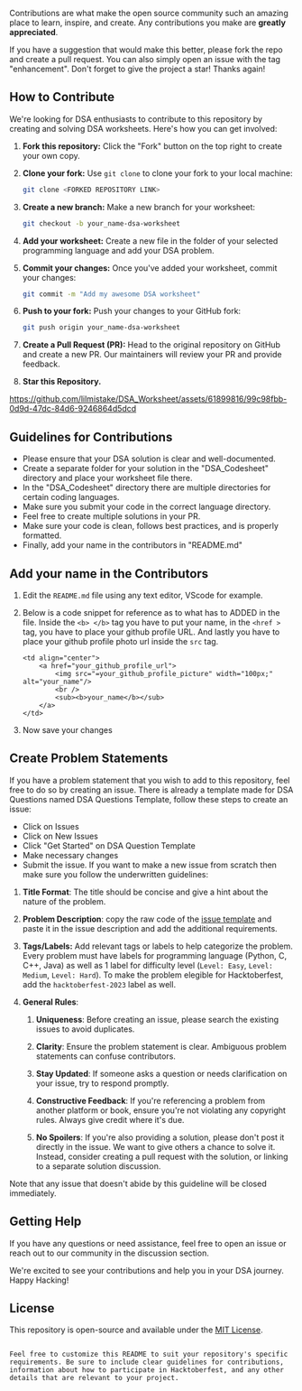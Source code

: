 Contributions are what make the open source community such an amazing place to learn, inspire, and create. Any contributions you make are **greatly appreciated**.

If you have a suggestion that would make this better, please fork the repo and create a pull request. You can also simply open an issue with the tag "enhancement".
Don't forget to give the project a star! Thanks again!


## How to Contribute

We're looking for DSA enthusiasts to contribute to this repository by creating and solving DSA worksheets. Here's how you can get involved:

1. **Fork this repository:** Click the "Fork" button on the top right to create your own copy.

2. **Clone your fork:** Use `git clone` to clone your fork to your local machine:

   ```sh
   git clone <FORKED REPOSITORY LINK>
   ```

3. **Create a new branch:** Make a new branch for your worksheet:

   ```sh
   git checkout -b your_name-dsa-worksheet
   ```

4. **Add your worksheet:** Create a new file in the folder of your selected programming language and add your DSA problem.

5. **Commit your changes:** Once you've added your worksheet, commit your changes:

   ```sh
   git commit -m "Add my awesome DSA worksheet"
   ```

6. **Push to your fork:** Push your changes to your GitHub fork:

   ```sh
   git push origin your_name-dsa-worksheet
   ```

7. **Create a Pull Request (PR):** Head to the original repository on GitHub and create a new PR. Our maintainers will review your PR and provide feedback.

8. **Star this Repository.**
   

https://github.com/lilmistake/DSA_Worksheet/assets/61899816/99c98fbb-0d9d-47dc-84d6-9246864d5dcd

## Guidelines for Contributions

- Please ensure that your DSA solution is clear and well-documented.
- Create a separate folder for your solution in the "DSA_Codesheet" directory and place your worksheet file there.
- In the "DSA_Codesheet" directory there are multiple directories for certain coding languages.
- Make sure you submit your code in the correct language directory.
- Feel free to create multiple solutions in your PR.
- Make sure your code is clean, follows best practices, and is properly formatted.
- Finally, add your name in the contributors in "README.md"

## Add your name in the Contributors

1. Edit the `README.md` file using any text editor, VScode for example.

2. Below is a code snippet for reference as to what has to ADDED in the file. Inside the `<b> </b>` tag you have to put your name, in the `<href >` tag, you have to place your github profile URL. And lastly you have to place your github profile photo url inside the `src` tag.

    ```
    <td align="center">
        <a href="your_github_profile_url">
            <img src="=your_github_profile_picture" width="100px;" alt="your_name"/>
            <br />
            <sub><b>your_name</b></sub>
        </a>
    </td>
    ```

3. Now save your changes


## Create Problem Statements
If you have a problem statement that you wish to add to this repository, feel free to do so by creating an issue. There is already a template made for DSA Questions named DSA Questions Template, follow these steps to create an issue:
- Click on Issues
- Click on New Issues
- Click "Get Started" on DSA Question Template
- Make necessary changes
- Submit the issue.
If you want to make a new issue from scratch then make sure you follow the underwritten guidelines: 
1. __Title Format__: The title should be concise and give a hint about the nature of the problem.
2. __Problem Description__: copy the raw code of the [issue template](https://github.com/Chitresh-code/DSA_Worksheet/blob/main/.github/ISSUE_TEMPLATE/dsa-question-template.md) and paste it in the issue description and add the additional requirements.
3. __Tags/Labels:__ Add relevant tags or labels to help categorize the problem. Every problem must have labels for programming language (Python, C, C++, Java) as well as 1 label for difficulty level (`Level: Easy`, `Level: Medium`, `Level: Hard`). To make the problem elegible for Hacktoberfest, add the `hacktoberfest-2023` label as well.
4. __General Rules__: 

      1. __Uniqueness__: Before creating an issue, please search the existing issues to avoid duplicates.

      2. __Clarity__: Ensure the problem statement is clear. Ambiguous problem statements can confuse contributors.
      3. __Stay Updated__: If someone asks a question or needs clarification on your issue, try to respond promptly.
      4. __Constructive Feedback__: If you're referencing a problem from another platform or book, ensure you're not violating any copyright rules. Always give credit where it's due.
      5. __No Spoilers__: If you're also providing a solution, please don't post it directly in the issue. We want to give others a chance to solve it. Instead, consider creating a pull request with the solution, or linking to a separate solution discussion.

Note that any issue that doesn't abide by this guideline will be closed immediately.
## Getting Help

If you have any questions or need assistance, feel free to open an issue or reach out to our community in the discussion section.

We're excited to see your contributions and help you in your DSA journey. Happy Hacking!

## License

This repository is open-source and available under the [MIT License](https://github.com/Chitresh-code/DSA_Worksheet/blob/main/LICENSE).
```

Feel free to customize this README to suit your repository's specific requirements. Be sure to include clear guidelines for contributions, information about how to participate in Hacktoberfest, and any other details that are relevant to your project.
